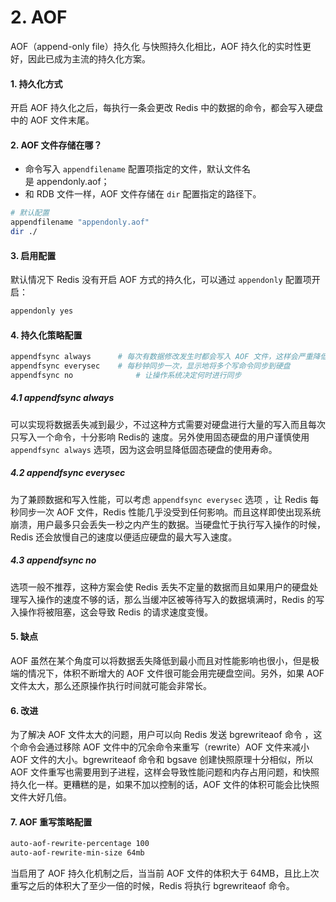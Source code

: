 # 2. AOF

AOF（append-only file）持久化
与快照持久化相比，AOF 持久化的实时性更好，因此已成为主流的持久化方案。


#### 1. 持久化方式

开启 AOF 持久化之后，每执行一条会更改 Redis 中的数据的命令，都会写入硬盘中的 AOF 文件末尾。


#### 2. AOF 文件存储在哪？

- 命令写入 `appendfilename` 配置项指定的文件，默认文件名是 appendonly.aof；
- 和 RDB 文件一样，AOF 文件存储在 `dir` 配置指定的路径下。

```bash
# 默认配置
appendfilename "appendonly.aof"
dir ./
```


#### 3. 启用配置
默认情况下 Redis 没有开启 AOF 方式的持久化，可以通过 `appendonly` 配置项开启：
```bash
appendonly yes
```


#### 4. 持久化策略配置
```bash
appendfsync always		# 每次有数据修改发生时都会写入 AOF 文件，这样会严重降低 Redis 的速度
appendfsync everysec	# 每秒钟同步一次，显示地将多个写命令同步到硬盘
appendfsync no				# 让操作系统决定何时进行同步
```

##### 4.1 appendfsync always
可以实现将数据丢失减到最少，不过这种方式需要对硬盘进行大量的写入而且每次只写入一个命令，十分影响 Redis的 速度。另外使用固态硬盘的用户谨慎使用 `appendfsync always` 选项，因为这会明显降低固态硬盘的使用寿命。

##### 4.2 appendfsync everysec
为了兼顾数据和写入性能，可以考虑 `appendfsync everysec` 选项 ，让 Redis 每秒同步一次 AOF 文件，Redis 性能几乎没受到任何影响。而且这样即使出现系统崩溃，用户最多只会丢失一秒之内产生的数据。当硬盘忙于执行写入操作的时候，Redis 还会放慢自己的速度以便适应硬盘的最大写入速度。

##### 4.3 appendfsync no
选项一般不推荐，这种方案会使 Redis 丢失不定量的数据而且如果用户的硬盘处理写入操作的速度不够的话，那么当缓冲区被等待写入的数据填满时，Redis 的写入操作将被阻塞，这会导致 Redis 的请求速度变慢。


#### 5. 缺点
AOF 虽然在某个角度可以将数据丢失降低到最小而且对性能影响也很小，但是极端的情况下，体积不断增大的 AOF 文件很可能会用完硬盘空间。另外，如果 AOF 文件太大，那么还原操作执行时间就可能会非常长。


#### 6. 改进
为了解决 AOF 文件太大的问题，用户可以向 Redis 发送 bgrewriteaof 命令 ，这个命令会通过移除 AOF 文件中的冗余命令来重写（rewrite）AOF 文件来减小 AOF 文件的大小。bgrewriteaof 命令和 bgsave 创建快照原理十分相似，所以 AOF 文件重写也需要用到子进程，这样会导致性能问题和内存占用问题，和快照持久化一样。更糟糕的是，如果不加以控制的话，AOF 文件的体积可能会比快照文件大好几倍。


#### 7. AOF 重写策略配置
```bash
auto-aof-rewrite-percentage 100
auto-aof-rewrite-min-size 64mb
```

当启用了 AOF 持久化机制之后，当当前 AOF 文件的体积大于 64MB，且比上次重写之后的体积大了至少一倍的时候，Redis 将执行 bgrewriteaof 命令。
